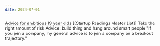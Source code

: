 ```yaml
---
date: 2024-07-01
---
```

[Advice for ambitious 19 year olds](https://blog.samaltman.com/advice-for-ambitious-19-year-olds)
[[Startup Readings Master List]]
Take the right amount of risk
Advice: build thing and hang around smart people
"If you join a company, my general advice is to join a company on a breakout trajectory."